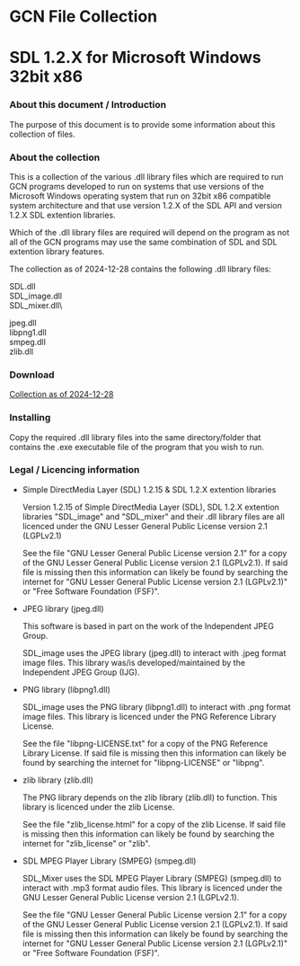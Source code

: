 # GCN File Collection
# SDL 1.2.X for Microsoft Windows 32bit x86


### About this document / Introduction

The purpose of this document is to provide some information about
this collection of files.


### About the collection

This is a collection of the various .dll library files which are
required to run GCN programs developed to run on systems that use
versions of the Microsoft Windows operating system that run on
32bit x86 compatible system architecture and that use version 1.2.X of
the SDL API and version 1.2.X SDL extention libraries.

Which of the .dll library files are required will depend on the
program as not all of the GCN programs may use the same combination of
SDL and SDL extention library features.

The collection as of 2024-12-28 contains the following .dll library files:

SDL.dll\
SDL_image.dll\
SDL_mixer.dll\

jpeg.dll\
libpng1.dll\
smpeg.dll\
zlib.dll

### Download

[Collection as of 2024-12-28]( https://github.com/SABrereton/GCN_File_Collection--SDL_1.2.X_for_MS_Windows_32bit_x86/releases/download/Upload--2024-12-28/gcn_libs--sdl_1p2pX--MSWin_x86-32.zip )


### Installing

Copy the required .dll library files into the same directory/folder
that contains the .exe executable file of the program that you wish
to run.


### Legal / Licencing information

- Simple DirectMedia Layer (SDL) 1.2.15 & SDL 1.2.X extention libraries
    
    Version 1.2.15 of Simple DirectMedia Layer (SDL), SDL 1.2.X
    extention libraries "SDL_image" and "SDL_mixer" and their .dll
    library files are all licenced under the GNU Lesser General Public
    License version 2.1 (LGPLv2.1)
    
    See the file "GNU Lesser General Public License version 2.1" for a
    copy of the GNU Lesser General Public License version 2.1 (LGPLv2.1).
    If said file is missing then this information can likely be found
    by searching the internet for "GNU Lesser General Public License version 2.1 (LGPLv2.1)" or
    "Free Software Foundation (FSF)".


- JPEG library (jpeg.dll)

    This software is based in part on the work of the Independent JPEG Group.

    SDL_image uses the JPEG library (jpeg.dll) to interact with .jpeg
    format image files. This library was/is developed/maintained by the
    Independent JPEG Group (IJG).


- PNG library (libpng1.dll)

    SDL_image uses the PNG library (libpng1.dll) to interact with .png
    format image files. This library is licenced under the
    PNG Reference Library License.
    
    See the file "libpng-LICENSE.txt" for a copy of the PNG Reference
    Library License. If said file is missing then this information can
    likely be found by searching the internet for "libpng-LICENSE" or
    "libpng".


- zlib library (zlib.dll)
    
    The PNG library depends on the zlib library (zlib.dll) to function.
    This library is licenced under the zlib License.
    
    See the file "zlib_license.html" for a copy of the zlib License.
    If said file is missing then this information can likely be found
    by searching  the internet for "zlib_license" or "zlib".
    
    
- SDL MPEG Player Library (SMPEG) (smpeg.dll)
    
    SDL_Mixer uses the SDL MPEG Player Library (SMPEG) (smpeg.dll) to
    interact with .mp3 format audio files. This library is licenced
    under the GNU Lesser General Public License version 2.1 (LGPLv2.1).
    
    See the file "GNU Lesser General Public License version 2.1" for a
    copy of the GNU Lesser General Public License version 2.1 (LGPLv2.1).
    If said file is missing then this information can likely be found
    by searching the internet for "GNU Lesser General Public License version 2.1 (LGPLv2.1)" or
    "Free Software Foundation (FSF)".
